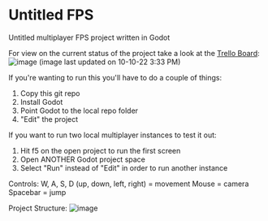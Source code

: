 # Untitled FPS
 Untitled multiplayer FPS project written in Godot

For view on the current status of the project take a look at the [Trello Board](https://trello.com/invite/b/EK1AWbzX/f02336476388189d37d5431b0bcced69/untitled-fps):
![image](https://user-images.githubusercontent.com/27406716/194955459-10c4aba1-aa0e-4994-9a97-57592489899c.png)
(image last updated on 10-10-22 3:33 PM)

If you're wanting to run this you'll have to do a couple of things:
1. Copy this git repo
2. Install Godot
3. Point Godot to the local repo folder
4. "Edit" the project

If you want to run two local multiplayer instances to test it out:
1. Hit f5 on the open project to run the first screen
2. Open ANOTHER Godot project space
3. Select "Run" instead of "Edit" in order to run another instance

Controls:
W, A, S, D (up, down, left, right) = movement
Mouse = camera
Spacebar = jump

Project Structure:
![image](https://user-images.githubusercontent.com/27406716/194954270-f0458ea9-511e-4771-9d66-738ad7b450ef.png)
